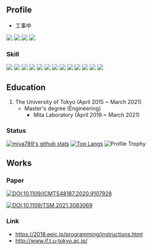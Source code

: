 ## Profile

- 工事中

[![](https://komarev.com/ghpvc/?username=miya789&label=PROFILE+VIEWS+🦉)](https://github.com/miya789)
[![](https://img.shields.io/badge/-Twitter-000?style=flat&logo=twitter)](https://twitter.com/miya789_tech)
[![](https://img.shields.io/badge/-Qiita-000?style=flat&logo=qiita)](https://qiita.com/miya789)
[![](https://img.shields.io/badge/-Zenn-000?style=flat&logo=zenn)](https://zenn.dev/miya789)

### Skill
![](https://img.shields.io/badge/Language-Java-007396.svg?logo=java)
[![](https://img.shields.io/badge/Language-Python-3776AB.svg?logo=python)](https://github.com/miya789?tab=repositories&language=python)
[![](https://img.shields.io/badge/Language-Ruby-CC342D.svg?logo=ruby)](https://github.com/miya789?tab=repositories&language=ruby)
![](https://img.shields.io/badge/Language-Javascript-F7DF1E.svg?logo=javascript)
![](https://img.shields.io/badge/Framework-Vue.js-4FC08D.svg?logo=vue.js)
![](https://img.shields.io/badge/Language-Markdown-E24329.svg?logo=markdown)
[![](https://img.shields.io/badge/Language-C-E24329.svg?logo=c)](https://github.com/miya789?tab=repositories&language=c)
[![](https://img.shields.io/badge/Language-C++-E24329.svg?logo=c%2B%2B)](https://github.com/miya789?tab=repositories&language=c%2B%2B)
[![](https://img.shields.io/badge/Language-HTML5-E24329.svg?logo=html5)](https://github.com/miya789?tab=repositories&language=html)
![](https://img.shields.io/badge/Language-CSS-E24329.svg?logo=css3)
[![](https://img.shields.io/badge/Language-Go-76E1FE.svg?logo=go)](https://github.com/miya789?tab=repositories&language=go)
![](https://img.shields.io/badge/Tool-Git-F05032.svg?logo=git)
![](https://img.shields.io/badge/Tool-Gitlab-E24329.svg?logo=gitlab)

## Education

1. The University of Tokyo (April 2015 ~ March 2021)
   - Master's degree (Engineering)
     - Mita Laboratory (April 2019 ~ March 2021)

### Status

[![miya789's github stats](https://github-readme-stats.vercel.app/api?username=miya789&count_private=true&show_icons=true)](https://github.com/anuraghazra/github-readme-stats)
[![Top Langs](https://github-readme-stats.vercel.app/api/top-langs/?username=miya789&show_icons=true&count_private=true&include_all_commits=true)](https://github.com/anuraghazra/github-readme-stats)
![Profile Trophy](https://github-profile-trophy.vercel.app/?username=miya789&rank=SECRET,SSS,SS,S,AAA,AA,A,B)

## Works

### Paper
[![DOI:10.1109/ICMTS48187.2020.9107928](https://zenodo.org/badge/DOI/10.1109/ICMTS48187.2020.9107928.svg)](https://doi.org/10.1109/ICMTS48187.2020.9107928)

[![DOI:10.1109/TSM.2021.3083069](https://zenodo.org/badge/DOI/10.1109/TSM.2021.3083069.svg)](https://doi.org/10.1109/TSM.2021.3083069)

### Link

- https://2018.eeic.jp/programming/instructions.html
- http://www.if.t.u-tokyo.ac.jp/
